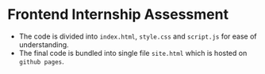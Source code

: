 # Frontend Internship Assessment
- The code is divided into `index.html`, `style.css` and `script.js` for ease of understanding.
- The final code is bundled into single file `site.html` which is hosted on `github pages`.
